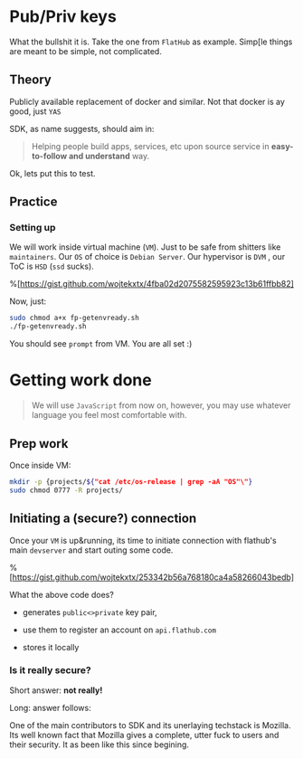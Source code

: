 # Pub/Priv keys

What the bullshit it is. Take the one from `FlatHub` as example. Simp\[le things are meant to be simple, not complicated.

## Theory

Publicly available replacement of docker and similar. Not that docker is ay good, just `YAS`

SDK, as name suggests, should aim in:

> Helping people build apps, services, etc upon source service in **easy-to-follow and understand** way.

Ok, lets put this to test.

## Practice

### Setting up

We will work inside virtual machine (`VM`). Just to be safe from shitters like `maintainers`. Our `OS` of choice is `Debian Server`. Our hypervisor is `DVM` , our ToC is `HSD` (`ssd` sucks).

%[https://gist.github.com/wojtekxtx/4fba02d2075582595923c13b61ffbb82] 

Now, just:

```bash
sudo chmod a+x fp-getenvready.sh
./fp-getenvready.sh
```

You should see `prompt` from VM. You are all set :)

# Getting work done

> We will use `JavaScript` from now on, however, you may use whatever language you feel most comfortable with.

## Prep work

Once inside VM:

```bash
mkdir -p {projects/${"cat /etc/os-release | grep -aA "OS"\"}
sudo chmod 0777 -R projects/
```

## Initiating a (secure?) connection

Once your `VM` is up&running, its time to initiate connection with flathub's main `devserver` and start outing some code.

%[https://gist.github.com/wojtekxtx/253342b56a768180ca4a58266043bedb] 

What the above code does?

*   generates `public<>private` key pair,
    
*   use them to register an account on `api.flathub.com`
    
*   stores it locally
    

### Is it really secure?

Short answer: **not really!**

Long: answer follows:

One of the main contributors to SDK and its unerlaying techstack is Mozilla. Its well known fact that Mozilla gives a complete, utter fuck to users and their security. It as been like this since begining.